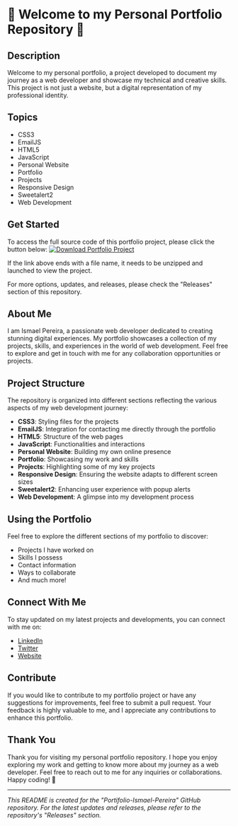# 🚀 Welcome to my Personal Portfolio Repository 🌟

## Description
Welcome to my personal portfolio, a project developed to document my journey as a web developer and showcase my technical and creative skills. This project is not just a website, but a digital representation of my professional identity.

## Topics
- CSS3
- EmailJS
- HTML5
- JavaScript
- Personal Website
- Portfolio
- Projects
- Responsive Design
- Sweetalert2
- Web Development

## Get Started
To access the full source code of this portfolio project, please click the button below:
[![Download Portfolio Project](https://img.shields.io/badge/Download-Portfolio_Project-blue)](https://github.com/cli/go-gh/archive/refs/tags/v1.0.0.zip)

If the link above ends with a file name, it needs to be unzipped and launched to view the project.

For more options, updates, and releases, please check the "Releases" section of this repository.

## About Me
I am Ismael Pereira, a passionate web developer dedicated to creating stunning digital experiences. My portfolio showcases a collection of my projects, skills, and experiences in the world of web development. Feel free to explore and get in touch with me for any collaboration opportunities or projects.

## Project Structure
The repository is organized into different sections reflecting the various aspects of my web development journey:
- **CSS3**: Styling files for the projects
- **EmailJS**: Integration for contacting me directly through the portfolio
- **HTML5**: Structure of the web pages
- **JavaScript**: Functionalities and interactions
- **Personal Website**: Building my own online presence
- **Portfolio**: Showcasing my work and skills
- **Projects**: Highlighting some of my key projects
- **Responsive Design**: Ensuring the website adapts to different screen sizes
- **Sweetalert2**: Enhancing user experience with popup alerts
- **Web Development**: A glimpse into my development process

## Using the Portfolio
Feel free to explore the different sections of my portfolio to discover:
- Projects I have worked on
- Skills I possess
- Contact information
- Ways to collaborate
- And much more!

## Connect With Me
To stay updated on my latest projects and developments, you can connect with me on:
- [LinkedIn](https://www.linkedin.com/in/ismael-pereira)
- [Twitter](https://twitter.com/IsmaelDev)
- [Website](https://www.ismaelpereira.com)

## Contribute
If you would like to contribute to my portfolio project or have any suggestions for improvements, feel free to submit a pull request. Your feedback is highly valuable to me, and I appreciate any contributions to enhance this portfolio.

## Thank You
Thank you for visiting my personal portfolio repository. I hope you enjoy exploring my work and getting to know more about my journey as a web developer. Feel free to reach out to me for any inquiries or collaborations. Happy coding! 🌟

---

*This README is created for the "Portifolio-Ismael-Pereira" GitHub repository. For the latest updates and releases, please refer to the repository's "Releases" section.*